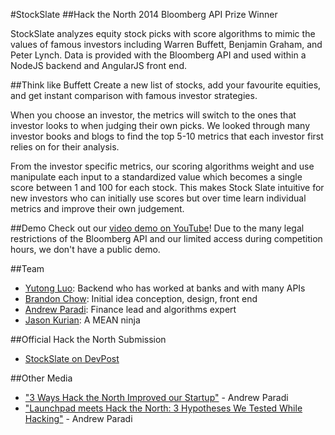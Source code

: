 #StockSlate
##Hack the North 2014 Bloomberg API Prize Winner

StockSlate analyzes equity stock picks with score algorithms to mimic the values of famous investors including Warren Buffett, Benjamin Graham, and Peter Lynch. Data is provided with the Bloomberg API and used within a NodeJS backend and AngularJS front end.

##Think like Buffett
Create a new list of stocks, add your favourite equities, and get instant comparison with famous investor strategies.

When you choose an investor, the metrics will switch to the ones that investor looks to when judging their own picks. We looked through many investor books and blogs to find the top 5-10 metrics that each investor first relies on for their analysis.

From the investor specific metrics, our scoring algorithms weight and use manipulate each input to a standardized value which becomes a single score between 1 and 100 for each stock. This makes Stock Slate intuitive for new investors who can initially use scores but over time learn individual metrics and improve their own judgement.

##Demo
Check out our [video demo on YouTube](https://youtu.be/juY4bwJXMVE)! Due to the many legal restrictions of the Bloomberg API and our limited access during competition hours, we don't have a public demo.

##Team
- [Yutong Luo](https://github.com/yutongluo): Backend who has worked at banks and with many APIs
- [Brandon Chow](https://github.com/RandomMaker): Initial idea conception, design, front end
- [Andrew Paradi](https://github.com/andrewparadi): Finance lead and algorithms expert
- [Jason Kurian](https://github.com/JaKXz): A MEAN ninja

##Official Hack the North Submission
- [StockSlate on DevPost](http://devpost.com/software/stock-slate)

##Other Media
- ["3 Ways Hack the North Improved our Startup"](http://andrewparadi.com/blog/3-ways-hack-the-north-improved-our-startup/) - Andrew Paradi
- ["Launchpad meets Hack the North: 3 Hypotheses We Tested While Hacking"](http://andrewparadi.com/blog/launchpad-meets-hack-north-3-hypotheses-tested-hacking/) - Andrew Paradi

